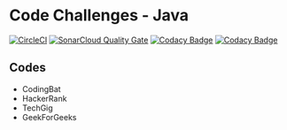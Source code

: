 # Code Challenges - Java

[![CircleCI](https://circleci.com/gh/sampada-dubey/code-challenges-java/tree/main.svg?style=svg)](https://circleci.com/gh/sampada-dubey/code-challenges-java/tree/main)
[![SonarCloud Quality Gate](https://sonarcloud.io/api/project_badges/measure?project=sampada-dubey_code-challenges-java&metric=alert_status)](https://sonarcloud.io/summary/new_code?id=sampada-dubey_code-challenges-java)
[![Codacy Badge](https://app.codacy.com/project/badge/Grade/272ed828dbe74f1baccd3959bfe00e3f)](https://www.codacy.com/gh/sampada-dubey/code-challenges-java/dashboard?utm_source=github.com&amp;utm_medium=referral&amp;utm_content=sampada-dubey/code-challenges-java&amp;utm_campaign=Badge_Grade)
[![Codacy Badge](https://app.codacy.com/project/badge/Coverage/272ed828dbe74f1baccd3959bfe00e3f)](https://www.codacy.com/gh/sampada-dubey/code-challenges-java/dashboard?utm_source=github.com&utm_medium=referral&utm_content=sampada-dubey/code-challenges-java&utm_campaign=Badge_Coverage)

## Codes

* CodingBat
* HackerRank
* TechGig
* GeekForGeeks
